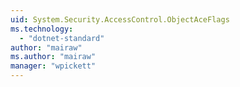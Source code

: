 ```yaml
---
uid: System.Security.AccessControl.ObjectAceFlags
ms.technology: 
  - "dotnet-standard"
author: "mairaw"
ms.author: "mairaw"
manager: "wpickett"
---
```


